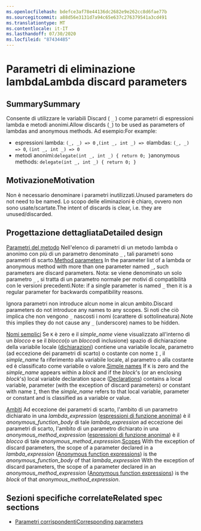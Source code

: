```yaml
---
ms.openlocfilehash: bdefce3af78e44136dc2682e9e262cc8d6fae77b
ms.sourcegitcommit: a88d56e3131d7a94c65e637c276379541a3cd491
ms.translationtype: MT
ms.contentlocale: it-IT
ms.lasthandoff: 07/30/2020
ms.locfileid: "87434485"
---
```

# <a name="lambda-discard-parameters"></a><span data-ttu-id="c4aa1-101">Parametri di eliminazione lambda</span><span class="sxs-lookup"><span data-stu-id="c4aa1-101">Lambda discard parameters</span></span>

## <a name="summary"></a><span data-ttu-id="c4aa1-102">Summary</span><span class="sxs-lookup"><span data-stu-id="c4aa1-102">Summary</span></span>

<span data-ttu-id="c4aa1-103">Consente di utilizzare le variabili Discard ( `_` ) come parametri di espressioni lambda e metodi anonimi.</span><span class="sxs-lookup"><span data-stu-id="c4aa1-103">Allow discards (`_`) to be used as parameters of lambdas and anonymous methods.</span></span>
<span data-ttu-id="c4aa1-104">Ad esempio:</span><span class="sxs-lookup"><span data-stu-id="c4aa1-104">For example:</span></span>
- <span data-ttu-id="c4aa1-105">espressioni lambda: `(_, _) => 0` ,`(int _, int _) => 0`</span><span class="sxs-lookup"><span data-stu-id="c4aa1-105">lambdas: `(_, _) => 0`, `(int _, int _) => 0`</span></span>
- <span data-ttu-id="c4aa1-106">metodi anonimi:`delegate(int _, int _) { return 0; }`</span><span class="sxs-lookup"><span data-stu-id="c4aa1-106">anonymous methods: `delegate(int _, int _) { return 0; }`</span></span>

## <a name="motivation"></a><span data-ttu-id="c4aa1-107">Motivazione</span><span class="sxs-lookup"><span data-stu-id="c4aa1-107">Motivation</span></span>

<span data-ttu-id="c4aa1-108">Non è necessario denominare i parametri inutilizzati.</span><span class="sxs-lookup"><span data-stu-id="c4aa1-108">Unused parameters do not need to be named.</span></span> <span data-ttu-id="c4aa1-109">Lo scopo delle eliminazioni è chiaro, ovvero non sono usate/scartate.</span><span class="sxs-lookup"><span data-stu-id="c4aa1-109">The intent of discards is clear, i.e. they are unused/discarded.</span></span>

## <a name="detailed-design"></a><span data-ttu-id="c4aa1-110">Progettazione dettagliata</span><span class="sxs-lookup"><span data-stu-id="c4aa1-110">Detailed design</span></span>

<span data-ttu-id="c4aa1-111">[Parametri del metodo](https://github.com/dotnet/csharplang/blob/master/spec/classes.md#method-parameters) Nell'elenco di parametri di un metodo lambda o anonimo con più di un parametro denominato `_` , tali parametri sono parametri di scarto.</span><span class="sxs-lookup"><span data-stu-id="c4aa1-111">[Method parameters](https://github.com/dotnet/csharplang/blob/master/spec/classes.md#method-parameters) In the parameter list of a lambda or anonymous method with more than one parameter named `_`, such parameters are discard parameters.</span></span>
<span data-ttu-id="c4aa1-112">Nota: se viene denominato un solo parametro `_` , si tratta di un parametro normale per motivi di compatibilità con le versioni precedenti.</span><span class="sxs-lookup"><span data-stu-id="c4aa1-112">Note: if a single parameter is named `_` then it is a regular parameter for backwards compatibility reasons.</span></span>

<span data-ttu-id="c4aa1-113">Ignora parametri non introduce alcun nome in alcun ambito.</span><span class="sxs-lookup"><span data-stu-id="c4aa1-113">Discard parameters do not introduce any names to any scopes.</span></span>
<span data-ttu-id="c4aa1-114">Si noti che ciò implica che non vengono `_` nascosti i nomi (carattere di sottolineatura).</span><span class="sxs-lookup"><span data-stu-id="c4aa1-114">Note this implies they do not cause any `_` (underscore) names to be hidden.</span></span>

<span data-ttu-id="c4aa1-115">[Nomi semplici](../../spec/expressions.md#simple-names) Se `K` è zero e il *simple_name* viene visualizzato all'interno di un *blocco* e se il *blocco*(o un *blocco*di inclusione) spazio di dichiarazione della variabile locale ([dichiarazioni](../../spec/basic-concepts.md#declarations)) contiene una variabile locale, parametro (ad eccezione dei parametri di scarto) o costante con nome `I` , il *simple_name* fa riferimento alla variabile locale, al parametro o alla costante ed è classificato come variabile o valore.</span><span class="sxs-lookup"><span data-stu-id="c4aa1-115">[Simple names](../../spec/expressions.md#simple-names) If `K` is zero and the *simple_name* appears within a *block* and if the *block*'s (or an enclosing *block*'s) local variable declaration space ([Declarations](../../spec/basic-concepts.md#declarations)) contains a local variable, parameter (with the exception of discard parameters) or constant with name `I`, then the *simple_name* refers to that local variable, parameter or constant and is classified as a variable or value.</span></span>

<span data-ttu-id="c4aa1-116">[Ambiti](../../spec/basic-concepts.md#scopes) Ad eccezione dei parametri di scarto, l'ambito di un parametro dichiarato in una *lambda_expression* ([espressioni di funzione anonima](../../spec/expressions.md#anonymous-function-expressions)) è il *anonymous_function_body* di tale *lambda_expression* ad eccezione dei parametri di scarto, l'ambito di un parametro dichiarato in una *anonymous_method_expression* ([espressioni di funzione anonima](../../spec/expressions.md#anonymous-function-expressions)) è il *blocco* di tale *anonymous_method_expression*.</span><span class="sxs-lookup"><span data-stu-id="c4aa1-116">[Scopes](../../spec/basic-concepts.md#scopes) With the exception of discard parameters, the scope of a parameter declared in a *lambda_expression* ([Anonymous function expressions](../../spec/expressions.md#anonymous-function-expressions)) is the *anonymous_function_body* of that *lambda_expression* With the exception of discard parameters, the scope of a parameter declared in an *anonymous_method_expression* ([Anonymous function expressions](../../spec/expressions.md#anonymous-function-expressions)) is the *block* of that *anonymous_method_expression*.</span></span>

## <a name="related-spec-sections"></a><span data-ttu-id="c4aa1-117">Sezioni specifiche correlate</span><span class="sxs-lookup"><span data-stu-id="c4aa1-117">Related spec sections</span></span>
- [<span data-ttu-id="c4aa1-118">Parametri corrispondenti</span><span class="sxs-lookup"><span data-stu-id="c4aa1-118">Corresponding parameters</span></span>](../../spec/expressions.md#corresponding-parameters)
